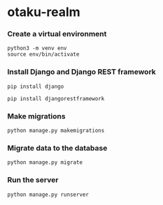 # otaku-realm

### Create a virtual environment 
```
python3 -m venv env
source env/bin/activate 
```

### Install Django and Django REST framework
```
pip install django

pip install djangorestframework
```

### Make migrations 
```
python manage.py makemigrations
```

### Migrate data to the database
```
python manage.py migrate
```

### Run the server
```
python manage.py runserver
```
